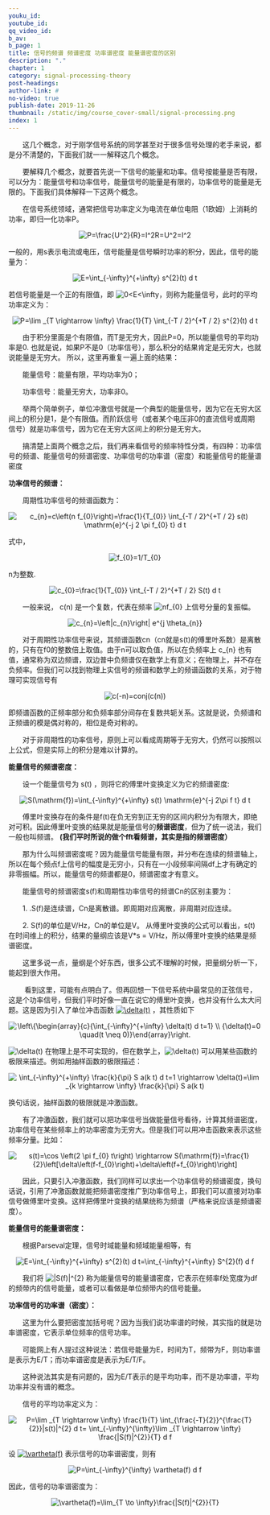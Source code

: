 ```yaml
---
youku_id: 
youtube_id: 
qq_video_id: 
b_av: 
b_page: 1
title: 信号的频谱 频谱密度 功率谱密度 能量谱密度的区别
description: "."
chapter: 1
category: signal-processing-theory
post-headings:
author-link: #
no-video: true
publish-date: 2019-11-26
thumbnail: /static/img/course_cover-small/signal-processing.png
index: 1
---
```



 
 
&emsp;&emsp;这几个概念，对于刚学信号系统的同学甚至对于很多信号处理的老手来说，都是分不清楚的，下面我们就一一解释这几个概念。

&emsp;&emsp;要解释几个概念，就要首先说一下信号的能量和功率。信号按能量是否有限，可以分为：能量信号和功率信号，能量信号的能量是有限的，功率信号的能量是无限的。下面我们具体解释一下这两个概念。

&emsp;&emsp;在信号系统领域，通常把信号功率定义为电流在单位电阻（1欧姆）上消耗的功率，即归一化功率P。


<p align="center">
<img src="https://latex.codecogs.com/gif.latex?P=\frac{U^2}{R}=I^2R=U^2=I^2" title="P=\frac{U^2}{R}=I^2R=U^2=I^2" />
</p>


一般的，用s表示电流或电压，信号能量是信号瞬时功率的积分，因此，信号的能量为：

<p align="center">
<img src="https://latex.codecogs.com/gif.latex?E=\int_{-\infty}^{&plus;\infty}&space;s^{2}(t)&space;d&space;t" title="E=\int_{-\infty}^{+\infty} s^{2}(t) d t" />
</p>

若信号能量是一个正的有限值，即 <img src="https://latex.codecogs.com/gif.latex?0<E<\infty" title="0<E<\infty" />，则称为能量信号，此时的平均功率定义为：

<p align="center">
<img src="https://latex.codecogs.com/gif.latex?P=\lim&space;_{T&space;\rightarrow&space;\infty}&space;\frac{1}{T}&space;\int_{-T&space;/&space;2}^{&plus;T&space;/&space;2}&space;s^{2}(t)&space;d&space;t" title="P=\lim _{T \rightarrow \infty} \frac{1}{T} \int_{-T / 2}^{+T / 2} s^{2}(t) d t" />
</p>

&emsp;&emsp;由于积分里面是个有限值，而T是无穷大，因此P=0，所以能量信号的平均功率是0.
也就是说，如果P不是0（功率信号），那么积分的结果肯定是无穷大，也就说能量是无穷大。
所以，这里再重复一遍上面的结果：

&emsp;&emsp;能量信号：能量有限，平均功率为0；

&emsp;&emsp;功率信号：能量无穷大，功率非0。

&emsp;&emsp;举两个简单例子，单位冲激信号就是一个典型的能量信号，因为它在无穷大区间上的积分是1，是个有限值。而阶跃信号（或者某个电压非0的直流信号或周期信号）就是功率信号，因为它在无穷大区间上的积分是无穷大。

&emsp;&emsp;搞清楚上面两个概念之后，我们再来看信号的频率特性分类，有四种：功率信号的频谱、能量信号的频谱密度、功率信号的功率谱（密度）和能量信号的能量谱密度

**功率信号的频谱：**

&emsp;&emsp;周期性功率信号的频谱函数为：

<p align="center">
<img src="https://latex.codecogs.com/gif.latex?c_{n}=c\left(n&space;f_{0}\right)=\frac{1}{T_{0}}&space;\int_{-T&space;/&space;2}^{&plus;T&space;/&space;2}&space;s(t)&space;\mathrm{e}^{-j&space;2&space;\pi&space;f_{0}&space;t}&space;d&space;t" title="c_{n}=c\left(n f_{0}\right)=\frac{1}{T_{0}} \int_{-T / 2}^{+T / 2} s(t) \mathrm{e}^{-j 2 \pi f_{0} t} d t" />
</p>

式中，

<p align="center">
<img src="https://latex.codecogs.com/gif.latex?f_{0}=1/T_{0}" title="f_{0}=1/T_{0}" />
</p>

n为整数.

<p align="center">
<img src="https://latex.codecogs.com/gif.latex?c_{0}=\frac{1}{T_{0}}&space;\int_{-T&space;/&space;2}^{&plus;T&space;/&space;2}&space;S(t)&space;d&space;t" title="c_{0}=\frac{1}{T_{0}} \int_{-T / 2}^{+T / 2} S(t) d t" />
</p>

&emsp;&emsp;一般来说， c(n) 是一个复数，代表在频率 <img src="https://latex.codecogs.com/gif.latex?nf_{0}" title="nf_{0}" /> 上信号分量的复振幅。

<p align="center">
<img src="https://latex.codecogs.com/gif.latex?c_{n}=\left|c_{n}\right|&space;e^{j&space;\theta_{n}}" title="c_{n}=\left|c_{n}\right| e^{j \theta_{n}}" />
</p>

&emsp;&emsp;对于周期性功率信号来说，其频谱函数cn（cn就是s(t)的傅里叶系数）是离散的，只有在f0的整数倍上取值。由于n可以取负值，所以在负频率上 c_{n} 也有值，通常称为双边频谱，双边普中负频谱仅在数学上有意义；在物理上，并不存在负频率。但我们可以找到物理上实信号的频谱和数学上的频谱函数的关系，对于物理可实现信号有

<p align="center">
<img src="https://latex.codecogs.com/gif.latex?c(-n)=conj(c(n))" title="c(-n)=conj(c(n))" />
</p>

即频谱函数的正频率部分和负频率部分间存在复数共轭关系。这就是说，负频谱和正频谱的模是偶对称的，相位是奇对称的。

&emsp;&emsp;对于非周期性的功率信号，原则上可以看成周期等于无穷大，仍然可以按照以上公式，但是实际上的积分是难以计算的。

**能量信号的频谱密度：**

&emsp;&emsp;设一个能量信号为 s(t) ，则将它的傅里叶变换定义为它的频谱密度:

<p align="center">
<img src="https://latex.codecogs.com/gif.latex?S(\mathrm{f})=\int_{-\infty}^{&plus;\infty}&space;s(t)&space;\mathrm{e}^{-j&space;2\pi&space;f&space;t}&space;d&space;t" title="S(\mathrm{f})=\int_{-\infty}^{+\infty} s(t) \mathrm{e}^{-j 2\pi f t} d t" />
</p>

&emsp;&emsp;傅里叶变换存在的条件是f(t)在负无穷到正无穷的区间内积分为有限大，即绝对可积。因此傅里叶变换的结果就是能量信号的**频谱密度**，但为了统一说法，我们一般也叫频谱。
**(我们平时所说的做个fft看频谱，其实是指的频谱密度）**

&emsp;&emsp;那为什么叫频谱密度呢？因为能量信号能量有限，并分布在连续的频谱轴上，所以在每个频点f上信号的幅度是无穷小，只有在一小段频率间隔df上才有确定的非零振幅。所以，能量信号的频谱都是0，频谱密度才有意义。

&emsp;&emsp;能量信号的频谱密度s(f)和周期性功率信号的频谱Cn的区别主要为：

&emsp;&emsp;1. .S(f)是连续谱，Cn是离散谱。即周期对应离散，非周期对应连续。

&emsp;&emsp;2. S(f)的单位是V/Hz，Cn的单位是V。
从傅里叶变换的公式可以看出，s(t)在时间维上的积分，结果的量纲应该是V*s = V/Hz，所以傅里叶变换的结果是频谱密度。

&emsp;&emsp;这里多说一点，量纲是个好东西，很多公式不理解的时候，把量纲分析一下，能起到很大作用。

&emsp;&emsp; 看到这里，可能有点明白了。但再回想一下信号系统中最常见的正弦信号，这是个功率信号，但我们平时好像一直在说它的傅里叶变换，也并没有什么太大问题。这是因为引入了单位冲击函数 <a href="https://www.codecogs.com/eqnedit.php?latex=\delta(t)" target="_blank"><img src="https://latex.codecogs.com/gif.latex?\delta(t)" title="\delta(t)" /></a> ，其性质如下

<p align="center">
<img src="https://latex.codecogs.com/gif.latex?\left\{\begin{array}{c}{\int_{-\infty}^{&plus;\infty}&space;\delta(t)&space;d&space;t=1}&space;\\&space;{\delta(t)=0&space;\quad(t&space;\neq&space;0)}\end{array}\right." title="\left\{\begin{array}{c}{\int_{-\infty}^{+\infty} \delta(t) d t=1} \\ {\delta(t)=0 \quad(t \neq 0)}\end{array}\right." />
</p>

<img src="https://latex.codecogs.com/gif.latex?\delta(t)" title="\delta(t)" /> 在物理上是不可实现的，但在数学上，<img src="https://latex.codecogs.com/gif.latex?\delta(t)" title="\delta(t)" /> 可以用某些函数的极限来描述。例如用抽样函数的极限描述：

<p align="center">
<img src="https://latex.codecogs.com/gif.latex?\int_{-\infty}^{&plus;\infty}&space;\frac{k}{\pi}&space;S&space;a(k&space;t)&space;d&space;t=1&space;\rightarrow&space;\delta(t)=\lim&space;_{k&space;\rightarrow&space;\infty}&space;\frac{k}{\pi}&space;S&space;a(k&space;t)" title="\int_{-\infty}^{+\infty} \frac{k}{\pi} S a(k t) d t=1 \rightarrow \delta(t)=\lim _{k \rightarrow \infty} \frac{k}{\pi} S a(k t)" />
</p>

换句话说，抽样函数的极限就是冲激函数。

&emsp;&emsp;有了冲激函数，我们就可以把功率信号当做能量信号看待，计算其频谱密度，功率信号在某些频率上的功率密度为无穷大。但是我们可以用冲击函数来表示这些频率分量。比如：

<p align="center">
<img src="https://latex.codecogs.com/gif.latex?s(t)=\cos&space;\left(2&space;\pi&space;f_{0}&space;t\right)&space;\rightarrow&space;S(\mathrm{f})=\frac{1}{2}\left[\delta\left(f-f_{0}\right)&plus;\delta\left(f&plus;f_{0}\right)\right]" title="s(t)=\cos \left(2 \pi f_{0} t\right) \rightarrow S(\mathrm{f})=\frac{1}{2}\left[\delta\left(f-f_{0}\right)+\delta\left(f+f_{0}\right)\right]" />
</p>

 &emsp;&emsp;因此，只要引入冲激函数，我们同样可以求出一个功率信号的频谱密度，换句话说，引用了冲激函数就能把频谱密度推广到功率信号上，即我们可以直接对功率信号做傅里叶变换。这样把傅里叶变换的结果统称为频谱（严格来说应该是频谱密度）。

**能量信号的能量谱密度：**

&emsp;&emsp;根据Parseval定理，信号时域能量和频域能量相等，有

<p align="center">
<img src="https://latex.codecogs.com/gif.latex?E=\int_{-\infty}^{&plus;\infty}&space;s^{2}(t)&space;d&space;t=\int_{-\infty}^{&plus;\infty}&space;S^{2}(f)&space;d&space;f" title="E=\int_{-\infty}^{+\infty} s^{2}(t) d t=\int_{-\infty}^{+\infty} S^{2}(f) d f" />
</p>


&emsp;&emsp;我们将 <img src="https://latex.codecogs.com/gif.latex?|S(f)|^{2}" title="|S(f)|^{2}" /> 称为能量信号的能量谱密度，它表示在频率f处宽度为df的频带内的信号能量，或者可以看做是单位频带内的信号能量。

**功率信号的功率谱（密度）：**

&emsp;&emsp;这里为什么要把密度加括号呢？因为当我们说功率谱的时候，其实指的就是功率谱密度，它表示单位频率的信号功率。

&emsp;&emsp;可能网上有人提过这种说法：若信号能量为E，时间为T，频带为F，则功率谱是表示为E/T；而功率谱密度是表示为E/T/F。

&emsp;&emsp;这种说法其实是有问题的，因为E/T表示的是平均功率，而不是功率谱，平均功率并没有谱的概念。

&emsp;&emsp;信号的平均功率定义为：

<p align="center">
<img src="https://latex.codecogs.com/gif.latex?P=\lim&space;_{T&space;\rightarrow&space;\infty}&space;\frac{1}{T}&space;\int_{\frac{-T}{2}}^{\frac{T}{2}}|s(t)|^{2}&space;d&space;t=&space;\int_{-\infty}^{\infty}\lim&space;_{T&space;\rightarrow&space;\infty}&space;\frac{|S(f)|^{2}}{T}&space;d&space;f" title="P=\lim _{T \rightarrow \infty} \frac{1}{T} \int_{\frac{-T}{2}}^{\frac{T}{2}}|s(t)|^{2} d t= \int_{-\infty}^{\infty}\lim _{T \rightarrow \infty} \frac{|S(f)|^{2}}{T} d f" />
</p>


设 <a href="https://www.codecogs.com/eqnedit.php?latex=\vartheta(f)" target="_blank"><img src="https://latex.codecogs.com/gif.latex?\vartheta(f)" title="\vartheta(f)" /></a> 表示信号的功率谱密度，则有

<p align="center">
<img src="https://latex.codecogs.com/gif.latex?P=\int_{-\infty}^{\infty}&space;\vartheta(f)&space;d&space;f" title="P=\int_{-\infty}^{\infty} \vartheta(f) d f" />
</p>

因此，信号的功率谱密度为：

<p align="center">
<img src="https://latex.codecogs.com/gif.latex?\vartheta(f)=\lim_{T&space;\to&space;\infty}\frac{|S(f)|^{2}}{T}" title="\vartheta(f)=\lim_{T \to \infty}\frac{|S(f)|^{2}}{T}" />
</p>













